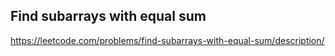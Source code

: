 ## Find subarrays with equal sum
https://leetcode.com/problems/find-subarrays-with-equal-sum/description/

